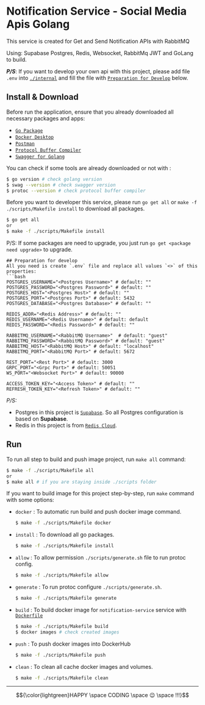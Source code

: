 # Notification Service - Social Media Apis Golang

This service is created for Get and Send Notification APIs with RabbitMQ

Using: Supabase Postgres, Redis, Websocket, RabbitMq JWT and GoLang to build.

***P/S***: If you want to develop your own api with this project, please add file `.env` into [`./internal`](./internal/) and fill the file with [`Preparation for Develop`](#preparation-for-develop) below.

## Install & Download 
Before run the application, ensure that you already downloaded all necessary packages and apps:
* [`Go Package`](https://go.dev/doc/install)
* [`Docker Desktop`](https://docs.docker.com/desktop/)
* [`Postman` ](https://www.postman.com/downloads/)
* [`Protocol Buffer Compiler`](https://protobuf.dev/installation/)
* [`Swagger for Golang`](https://goswagger.io/go-swagger/install/install-source/)

You can check if some tools are already downloaded or not with : 
```bash
$ go version # check golang version
$ swag --version # check swagger version 
$ protoc --version # check protocol buffer compiler
```

Before you want to developer this service, please run `go get all` or `make -f ./scripts/Makefile install` to download all packages.
```bash
$ go get all
or
$ make -f ./scripts/Makefile install
```
P/S: If some packages are need to upgrade, you just run `go get <package need upgrade>` to upgrade.

```
## Preparation for develop
All you need is create `.env` file and replace all values `<>` of this properties:
```bash
POSTGRES_USERNAME="<Postgres Username>" # default: ""
POSTGRES_PASSWORD="<Postgres Password>" # default: ""
POSTGRES_HOST="<Postgres Host>" # default: ""
POSTGRES_PORT="<Postgres Port>" # default: 5432
POSTGRES_DATABASE="<Postgres Database>" # default: ""

REDIS_ADDR="<Redis Address>" # default: ""
REDIS_USERNAME="<Redis Username>" # default: default
REDIS_PASSWORD="<Redis Password>" # default: ""

RABBITMQ_USERNAME="<RabbitMQ Username>"  # default: "guest"
RABBITMQ_PASSWORD="<RabbitMQ Password>" # default: "guest"
RABBITMQ_HOST="<RabbitMQ Host>" # default: "localhost"
RABBITMQ_PORT="<RabbitMQ Port>" # default: 5672

REST_PORT="<Rest Port>" # default: 3000
GRPC_PORT="<Grpc Port>" # default: 50051
WS_PORT="<Websocket Port>" # default: 90000

ACCESS_TOKEN_KEY="<Access Token>" # default: ""
REFRESH_TOKEN_KEY="<Refresh Token>" # default: ""
```
*P/S:* 
* Postgres in this project is [`Supabase`](https://supabase.com/). So all Postgres configuration is based on **Supabase**.
* Redis in this project is from [`Redis Cloud`](https://app.redislabs.com/).

## Run
To run all step to build and push image project, run `make all` command:
```bash
$ make -f ./scripts/Makefile all
or
$ make all # if you are staying inside ./scripts folder
``` 

If you want to build image for this project step-by-step, run `make` command with some options:
* `docker` : To automatic run build and push docker image command.
    ```bash
    $ make -f ./scripts/Makefile docker
    ```
* `install` : To download all go packages.
    ```bash
    $ make -f ./scripts/Makefile install
    ```
* `allow` : To allow permission `./scripts/generate.sh` file to run protoc config.
    ```bash
    $ make -f ./scripts/Makefile allow
    ```
* `generate` : To run protoc configure `./scripts/generate.sh`.
    ```bash
    $ make -f ./scripts/Makefile generate
    ```
* `build` : To build docker image for `notification-service` service with [`Dockerfile`](./Dockerfile)
    ```bash
    $ make -f ./scripts/Makefile build
    $ docker images # check created images
    ```
* `push` : To push docker images into DockerHub
    ```bash
    $ make -f ./scripts/Makefile push
* `clean` : To clean all cache docker images and volumes.
    ```bash
    $ make -f ./scripts/Makefile clean
    ```
---
$${\color{lightgreen}HAPPY \space CODING \space 😉 \space !!!}$$	
